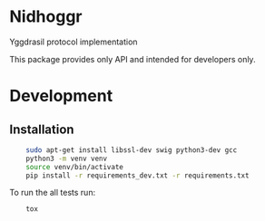 # Nidhoggr

Yggdrasil protocol implementation

This package provides only API and intended for developers only.

# Development

## Installation

```bash
    sudo apt-get install libssl-dev swig python3-dev gcc
    python3 -m venv venv
    source venv/bin/activate
    pip install -r requirements_dev.txt -r requirements.txt
```

To run the all tests run:

```bash
    tox
```
